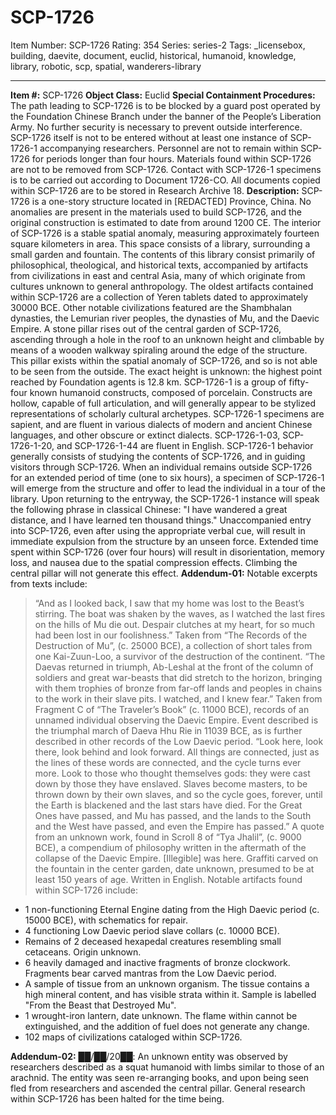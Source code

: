 # SCP-1726
Item Number: SCP-1726
Rating: 354
Series: series-2
Tags: _licensebox, building, daevite, document, euclid, historical, humanoid, knowledge, library, robotic, scp, spatial, wanderers-library

---

**Item #:** SCP-1726
**Object Class:** Euclid
**Special Containment Procedures:** The path leading to SCP-1726 is to be blocked by a guard post operated by the Foundation Chinese Branch under the banner of the People’s Liberation Army. No further security is necessary to prevent outside interference.
SCP-1726 itself is not to be entered without at least one instance of SCP-1726-1 accompanying researchers. Personnel are not to remain within SCP-1726 for periods longer than four hours. Materials found within SCP-1726 are not to be removed from SCP-1726.
Contact with SCP-1726-1 specimens is to be carried out according to Document 1726-CO.
All documents copied within SCP-1726 are to be stored in Research Archive 18.
**Description:** SCP-1726 is a one-story structure located in [REDACTED] Province, China. No anomalies are present in the materials used to build SCP-1726, and the original construction is estimated to date from around 1200 CE.
The interior of SCP-1726 is a stable spatial anomaly, measuring approximately fourteen square kilometers in area. This space consists of a library, surrounding a small garden and fountain. The contents of this library consist primarily of philosophical, theological, and historical texts, accompanied by artifacts from civilizations in east and central Asia, many of which originate from cultures unknown to general anthropology. The oldest artifacts contained within SCP-1726 are a collection of Yeren tablets dated to approximately 30000 BCE. Other notable civilizations featured are the Shambhalan dynasties, the Lemurian river peoples, the dynasties of Mu, and the Daevic Empire.
A stone pillar rises out of the central garden of SCP-1726, ascending through a hole in the roof to an unknown height and climbable by means of a wooden walkway spiraling around the edge of the structure. This pillar exists within the spatial anomaly of SCP-1726, and so is not able to be seen from the outside. The exact height is unknown: the highest point reached by Foundation agents is 12.8 km.
SCP-1726-1 is a group of fifty-four known humanoid constructs, composed of porcelain. Constructs are hollow, capable of full articulation, and will generally appear to be stylized representations of scholarly cultural archetypes. SCP-1726-1 specimens are sapient, and are fluent in various dialects of modern and ancient Chinese languages, and other obscure or extinct dialects. SCP-1726-1-03, SCP-1726-1-20, and SCP-1726-1-44 are fluent in English. SCP-1726-1 behavior generally consists of studying the contents of SCP-1726, and in guiding visitors through SCP-1726.
When an individual remains outside SCP-1726 for an extended period of time (one to six hours), a specimen of SCP-1726-1 will emerge from the structure and offer to lead the individual in a tour of the library. Upon returning to the entryway, the SCP-1726-1 instance will speak the following phrase in classical Chinese: "I have wandered a great distance, and I have learned ten thousand things." Unaccompanied entry into SCP-1726, even after using the appropriate verbal cue, will result in immediate expulsion from the structure by an unseen force. Extended time spent within SCP-1726 (over four hours) will result in disorientation, memory loss, and nausea due to the spatial compression effects. Climbing the central pillar will not generate this effect.
**Addendum-01:** Notable excerpts from texts include:
> “And as I looked back, I saw that my home was lost to the Beast’s stirring. The boat was shaken by the waves, as I watched the last fires on the hills of Mu die out. Despair clutches at my heart, for so much had been lost in our foolishness.”
Taken from “The Records of the Destruction of Mu”, (c. 25000 BCE), a collection of short tales from one Kai-Zuun-Loo, a survivor of the destruction of the continent.
> “The Daevas returned in triumph, Ab-Leshal at the front of the column of soldiers and great war-beasts that did stretch to the horizon, bringing with them trophies of bronze from far-off lands and peoples in chains to the work in their slave pits. I watched, and I knew fear.”
Taken from Fragment C of “The Traveler’s Book” (c. 11000 BCE), records of an unnamed individual observing the Daevic Empire. Event described is the triumphal march of Daeva Hhu Rie in 11039 BCE, as is further described in other records of the Low Daevic period.
> “Look here, look there, look behind and look forward. All things are connected, just as the lines of these words are connected, and the cycle turns ever more. Look to those who thought themselves gods: they were cast down by those they have enslaved. Slaves become masters, to be thrown down by their own slaves, and so the cycle goes, forever, until the Earth is blackened and the last stars have died. For the Great Ones have passed, and Mu has passed, and the lands to the South and the West have passed, and even the Empire has passed.”
A quote from an unknown work, found in Scroll 8 of “Tya Jhalil”, (c. 9000 BCE), a compendium of philosophy written in the aftermath of the collapse of the Daevic Empire.
> [Illegible] was here.
Graffiti carved on the fountain in the center garden, date unknown, presumed to be at least 150 years of age. Written in English.
Notable artifacts found within SCP-1726 include:
  * 1 non-functioning Eternal Engine dating from the High Daevic period (c. 15000 BCE), with schematics for repair.
  * 4 functioning Low Daevic period slave collars (c. 10000 BCE).
  * Remains of 2 deceased hexapedal creatures resembling small cetaceans. Origin unknown.
  * 6 heavily damaged and inactive fragments of bronze clockwork. Fragments bear carved mantras from the Low Daevic period.
  * A sample of tissue from an unknown organism. The tissue contains a high mineral content, and has visible strata within it. Sample is labelled "From the Beast that Destroyed Mu".
  * 1 wrought-iron lantern, date unknown. The flame within cannot be extinguished, and the addition of fuel does not generate any change.
  * 102 maps of civilizations cataloged within SCP-1726.

**Addendum-02:** ██/██/20██: An unknown entity was observed by researchers described as a squat humanoid with limbs similar to those of an arachnid. The entity was seen re-arranging books, and upon being seen fled from researchers and ascended the central pillar. General research within SCP-1726 has been halted for the time being.
